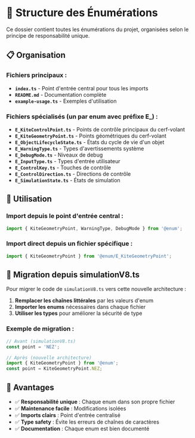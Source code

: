 # 📁 Structure des Énumérations

Ce dossier contient toutes les énumérations du projet, organisées selon le principe de responsabilité unique.

## 📋 Organisation

### Fichiers principaux :
- **`index.ts`** - Point d'entrée central pour tous les imports
- **`README.md`** - Documentation complète
- **`example-usage.ts`** - Exemples d'utilisation

### Fichiers spécialisés (un par enum avec préfixe E_) :
- **`E_KiteControlPoint.ts`** - Points de contrôle principaux du cerf-volant
- **`E_KiteGeometryPoint.ts`** - Points géométriques du cerf-volant
- **`E_ObjectLifecycleState.ts`** - États du cycle de vie d'un objet
- **`E_WarningType.ts`** - Types d'avertissements système
- **`E_DebugMode.ts`** - Niveaux de debug
- **`E_InputType.ts`** - Types d'entrée utilisateur
- **`E_ControlKey.ts`** - Touches de contrôle
- **`E_ControlDirection.ts`** - Directions de contrôle
- **`E_SimulationState.ts`** - États de simulation

## 🚀 Utilisation

### Import depuis le point d'entrée central :
```typescript
import { KiteGeometryPoint, WarningType, DebugMode } from '@enum';
```

### Import direct depuis un fichier spécifique :
```typescript
import { KiteGeometryPoint } from '@enum/E_KiteGeometryPoint';
```

## 📝 Migration depuis simulationV8.ts

Pour migrer le code de `simulationV8.ts` vers cette nouvelle architecture :

1. **Remplacer les chaînes littérales** par les valeurs d'enum
2. **Importer les enums** nécessaires dans chaque fichier
3. **Utiliser les types** pour améliorer la sécurité de type

### Exemple de migration :
```typescript
// Avant (simulationV8.ts)
const point = 'NEZ';

// Après (nouvelle architecture)
import { KiteGeometryPoint } from '@enum';
const point = KiteGeometryPoint.NEZ;
```

## 🎯 Avantages

- ✅ **Responsabilité unique** : Chaque enum dans son propre fichier
- ✅ **Maintenance facile** : Modifications isolées
- ✅ **Imports clairs** : Point d'entrée centralisé
- ✅ **Type safety** : Évite les erreurs de chaînes de caractères
- ✅ **Documentation** : Chaque enum est bien documenté
